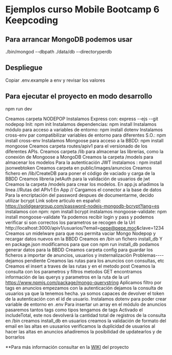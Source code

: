 # Ejemplos curso Mobile Bootcamp 6 Keepcoding

## Para arrancar MongoDB podemos usar

./bin/mongod --dbpath ./data/db --directoryperdb
## Despliegue

Copiar .env.example a env y revisar los valores

## Para ejecutar el proyecto en modo desarrollo

npm run dev

Creamos carpeta NODEPOP
Instalamos Express con: express --ejs --git nodepop
Init: npm init
Instalamos dependencias: npm install
Instalamos módulo para acceso a variables de entorno: npm install dotenv
Instalamos cross-env par compatibilizar variables de entorno para diferentes S.O.: npm install cross-env
Instalamos Mongoose para acceso a la BBDD: npm install mongoose
Creamos carpeta routes/apiv1 para el versionado de los diferentes APIs.
Creamos carpeta /lib para almacenar las librerías, como la conexión de Mongoose a MongoDB
Creamos la carpeta /models para almacenar los modelos
Para la autenticación JWT instalamos : npm install jsonwebtoken
Creamos carpeta en public/images/anuncios
Creamos fichero en /lib/CreateDB para poner el código de vaciado y carga de la BBDD
Creamos libreria jwtAuth para la validación de usuarios de jwt
Creamos la carpeta /models para crear los modelos.
En app.js añadimos la linea //Rutas del APIv1
En App // Cargamos el conector a la base de datos
Para la encriptación del password despues de documentarme, decido utilizar bcrypt
Link sobre articulo en español: https://solidgeargroup.com/password-nodejs-mongodb-bcrypt?lang=es
instalamos con npm: npm install bcrypt
instalamos mongoose-validate: npm install mongoose-validate
Ya podemos recibir login y pass y podemos verificar si son correctos
los parametros se recogen de la Url http://localhost:3000/apiv1/usuarios/?email=pepe@pepe.moc&clave=1234
Creamos un midelware para que nos permita vaciar Mongo Nodepop y recargar datos nuevos en la BBDD
Creamos en /bin un fichero install_db
Y en package.json modificamos para que con npm run install_db podamos generar datos para la BBDD
Creamos carpeta config para guardar los ficheros a importar de anuncios, usuarios y insternalización
Problemas----dejamos pendiente
Creamos las rutas para los anuncios con consultas, etc
Creamos el insert a traves de las rutas y en el metodo post
Creamos la consulta con los parametros y filtros  metodos GET
encontramos información de las querys y parametros en la ruta de la url
https://www.npmjs.com/package/mongo-querystring
Aplicamos filtro por tags en anuncios
empezamos con la autenticación
dejamos la consulta de usuarios ya que la tenemos hecha.
ya somos capaces de devolver el token de la autenticación con el id de usuario.
Instalamos dotenv para poder crear variable de entorno en .env
Para insertar un array en el módulo de anuncios pasaremos tantos tags como tipos tengamos de tags
Activado el includeTotal, este nos devolverá la cantidad total de registros de la consulta
en /bin creamos install_db
en usuarios creamos la validación de formato del email en las altas
en ususarios verificamos la duplicidad de usuarios al hacer las altas
en anuncios añadiremos la posibilidad de updatearlos y de borrarlos

**Para más información consultar en la [WIKI](https://github.com/JosepCristobal/nodepop/wiki) del proyecto 

